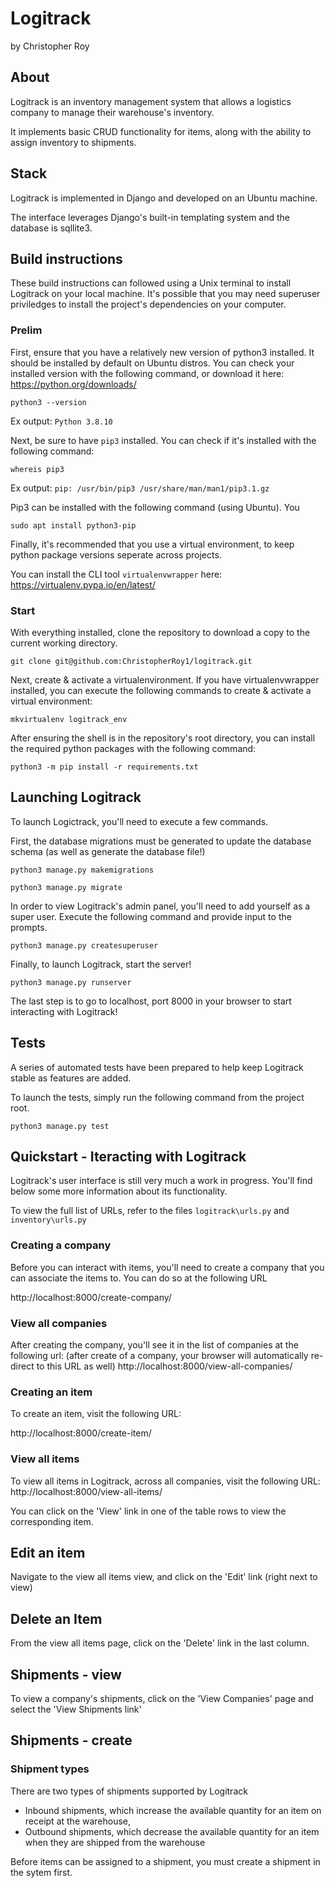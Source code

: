 # Logitrack
by Christopher Roy


## About
Logitrack is an inventory management system that allows a logistics company to manage their warehouse's inventory.

It implements basic CRUD functionality for items, along with the ability to assign inventory to shipments.


## Stack
Logitrack is implemented in Django and developed on an Ubuntu machine.

The interface leverages Django's built-in templating system and the database is sqllite3.

## Build instructions
These build instructions can followed using a Unix terminal to install Logitrack on your local machine. It's possible that you may need superuser priviledges to install the project's dependencies on your computer.


### Prelim

First, ensure that you have a relatively new version of python3 installed. It should be installed by default on Ubuntu distros. You can check your installed version with the following command, or download it here: https://python.org/downloads/


```shell
python3 --version
```
Ex output:
`Python 3.8.10`

Next, be sure to have `pip3` installed. You can check if it's installed with the following command:

```shell
whereis pip3
```
Ex output:
`pip: /usr/bin/pip3 /usr/share/man/man1/pip3.1.gz`

Pip3 can be installed with the following command (using Ubuntu). You
```shell
sudo apt install python3-pip
```

Finally, it's recommended that you use a virtual environment, to keep python package versions seperate across projects.

You can install the CLI tool `virtualenvwrapper` here:
https://virtualenv.pypa.io/en/latest/

### Start

With everything installed, clone the repository to download a copy to the current working directory.

```shell
git clone git@github.com:ChristopherRoy1/logitrack.git
```

Next, create & activate a virtualenvironment. If you have virtualenvwrapper installed, you can execute the following commands to create & activate a virtual environment:

```shell
mkvirtualenv logitrack_env
```

After ensuring the shell is in the repository's root directory, you can install the required python packages with the following command:

```shell
python3 -m pip install -r requirements.txt
```

## Launching Logitrack
To launch Logictrack, you'll need to execute a few commands.

First, the database migrations must be generated to update the database schema (as well as generate the database file!)

```shell
python3 manage.py makemigrations
```


```shell
python3 manage.py migrate
```

In order to view Logitrack's admin panel, you'll need to add yourself as a super user. Execute the following command and provide input to the prompts.

```shell
python3 manage.py createsuperuser
```

Finally, to launch Logitrack, start the server!
```shell
python3 manage.py runserver
```

The last step is to go to localhost, port 8000 in your browser to start interacting with Logitrack!

## Tests
A series of automated tests have been prepared to help keep Logitrack stable
as features are added.

To launch the tests, simply run the following command from the project root.
```shell
python3 manage.py test
```

## Quickstart - Iteracting with Logitrack
Logitrack's user interface is still very much a work in progress.
You'll find below some more information about its functionality.

To view the full list of URLs, refer to the files `logitrack\urls.py`
and `inventory\urls.py`

### Creating a company
Before you can interact with items, you'll need to create a company that you can associate the items to. You can do so at the following URL

http://localhost:8000/create-company/

### View all companies
After creating the company, you'll see it in the list of companies at the following url: (after create of a company, your browser will automatically re-direct to this URL as well)
http://localhost:8000/view-all-companies/


### Creating an item
To create an item, visit the following URL:

http://localhost:8000/create-item/

### View all items
To view all items in Logitrack, across all companies, visit the following URL:
http://localhost:8000/view-all-items/

You can click on the 'View' link in one of the table rows to view the corresponding item.

## Edit an item
Navigate to the view all items view, and click on the 'Edit' link (right next to view)

## Delete an Item
From the view all items page, click on the 'Delete' link in the last column.


## Shipments - view
To view a company's shipments, click on the 'View Companies' page and select the 'View Shipments link'

## Shipments - create

### Shipment types
There are two types of shipments supported by Logitrack
  - Inbound shipments, which increase the available quantity for an item on receipt at the warehouse,
  - Outbound shipments, which decrease the available quantity for an item when they are shipped from the warehouse



Before items can be assigned to a shipment, you must create a shipment in the sytem first.

